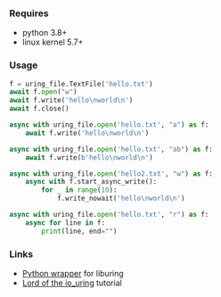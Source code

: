 ### Requires

- python 3.8+
- linux kernel 5.7+

### Usage

```python
f = uring_file.TextFile('hello.txt')
await f.open("w")
await f.write('hello\nworld\n')
await f.close()

async with uring_file.open('hello.txt', "a") as f:
    await f.write('hello\nworld\n')

async with uring_file.open('hello.txt', "ab") as f:
    await f.write(b'hello\nworld\n')

async with uring_file.open('hello2.txt', "w") as f:
    async with f.start_async_write():
        for _ in range(10):
            f.write_nowait('hello\nworld\n')

async with uring_file.open('hello.txt', "r") as f:
    async for line in f:
        print(line, end="")
```

### Links

- [Python wrapper](https://github.com/YoSTEALTH/Liburing) for liburing
- [Lord of the io_uring](https://unixism.net/loti/) tutorial
